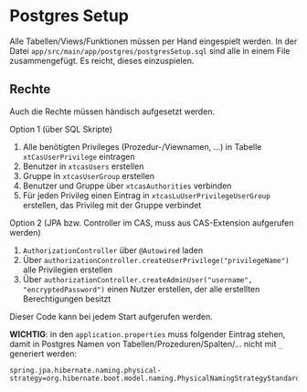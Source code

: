 # Postgres Setup

Alle Tabellen/Views/Funktionen müssen per Hand eingespielt werden. 
In der Datei `app/src/main/app/postgres/postgresSetup.sql` sind alle in einem File zusammengefügt.
Es reicht, dieses einzuspielen.

## Rechte

Auch die Rechte müssen händisch aufgesetzt werden.

Option 1 (über SQL Skripte) 
1. Alle benötigten Privileges (Prozedur-/Viewnamen, ...) in Tabelle `xtCasUserPrivilege` eintragen
2. Benutzer in `xtcasUsers` erstellen
3. Gruppe in `xtcasUserGroup` erstellen
4. Benutzer und Gruppe über `xtcasAuthorities` verbinden
5. Für jeden Privileg einen Eintrag in `xtcasLuUserPrivilegeUserGroup` erstellen, das Privileg mit der Gruppe verbindet

Option 2 (JPA bzw. Controller im CAS, muss aus CAS-Extension aufgerufen werden)
1. `AuthorizationController` über `@Autowired` laden
2. Über `authorizationController.createUserPrivilege("privilegeName")` alle Privilegien erstellen
3. Über `authorizationController.createAdminUser("username", "encryptedPassword")` einen Nutzer erstellen, der alle erstellten Berechtigungen besitzt 

Dieser Code kann bei jedem Start aufgerufen werden.

**WICHTIG**: in den `application.properties` muss folgender Eintrag stehen, damit in Postgres Namen von Tabellen/Prozeduren/Spalten/... nicht mit `_` generiert werden:

````
spring.jpa.hibernate.naming.physical-strategy=org.hibernate.boot.model.naming.PhysicalNamingStrategyStandardImpl
````

